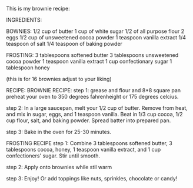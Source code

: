 This is my brownie recipe:


INGREDIENTS:

BOWNIES:
1/2 cup of butter
1 cup of white sugar
1/2 of all purpose flour
2 eggs
1/2 cup of unsweetened cocoa powder
1 teaspoon vanilla extract
1/4 teaspoon of salt
1/4 teaspoon of baking powder

FROSTING:
3 tablespoons softened butter
3 tablespoons unsweetened cocoa powder
1 teaspoon vanilla extract
1 cup confectionary sugar
1 tablespoon honey

(this is for 16 brownies adjust to your liking)

RECIPE:
BROWNIE RECIPE:
step  1: grease and flour and 8*8 square pan preheat your oven to 350 degrees fahrenheight or 175 degrees celcius.

step  2: In a large saucepan, melt your 1/2 cup of butter. Remove from heat, and mix in sugar, eggs, and 1 teaspoon vanilla. Beat in 1/3 cup cocoa, 1/2 cup flour, salt, and baking powder. Spread batter into prepared pan.

step  3: Bake in the oven for 25-30 minutes.

FROSTING RECIPE
step  1: Combine 3 tablespoons softened butter, 3 tablespoons cocoa, honey, 1 teaspoon vanilla extract, and 1 cup confectioners' sugar. Stir until smooth.

step  2: Apply onto brownies while stil warm

step  3: Enjoy! Or add toppings like nuts, sprinkles, chocolate or candy!



